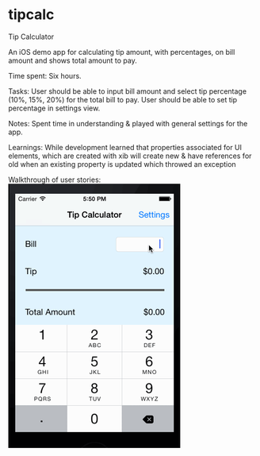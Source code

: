 # tipcalc
Tip Calculator

An iOS demo app for calculating tip amount, with percentages, on bill amount and shows total amount to pay.

Time spent: Six hours.

Tasks:
User should be able to input bill amount and select tip percentage (10%, 15%, 20%) for the total bill to pay.
User should be able to set tip percentage in settings view.

Notes:
Spent time in understanding & played with general settings for the app. 

Learnings:
While development learned that properties associated for UI elements, which are created with xib will create new & have references for old when an existing property is updated which throwed an exception  

Walkthrough of user stories:
![](https://github.com/reachsuresh/tipcalc/blob/master/tipcalc.gif)
 
